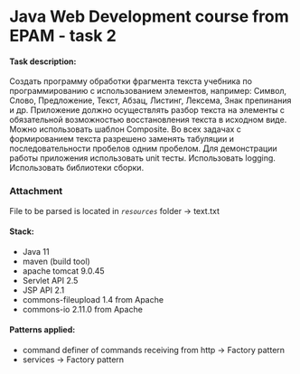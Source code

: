 # Java Web Development course from EPAM - task 2

#### Task description:

Создать программу обработки фрагмента текста учебника по программированию с использованием элементов, например: Символ, Слово, Предложение, Текст, Абзац, Листинг, Лексема, Знак препинания и др.
Приложение должно осуществлять разбор текста на элементы с обязательной возможностью восстановления текста в исходном виде.
Можно использовать шаблон Composite.
Во всех задачах с формированием текста разрешено заменять табуляции и последовательности пробелов одним пробелом.
Для демонстрации работы приложения использовать unit тесты.
Использовать logging.
Использовать библиотеки сборки.

### Attachment

File to be parsed is located in _`resources`_ folder -> text.txt

#### Stack:
- Java 11
- maven (build tool)
- apache tomcat 9.0.45
- Servlet API 2.5
- JSP API 2.1
- commons-fileupload 1.4 from Apache
- commons-io 2.11.0 from Apache

#### Patterns applied:
- command definer of commands receiving from http -> Factory pattern
- services -> Factory pattern




